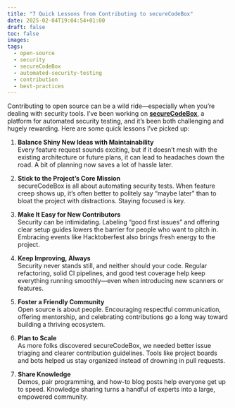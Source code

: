 ```yaml
---
title: "7 Quick Lessons from Contributing to secureCodeBox"
date: 2025-02-04T19:04:54+01:00
draft: false
toc: false
images:
tags:  
  - open-source  
  - security  
  - secureCodeBox  
  - automated-security-testing  
  - contribution  
  - best-practices  
---
```

Contributing to open source can be a wild ride—especially when you’re dealing with security tools. I’ve been working on [**secureCodeBox**](https://github.com/secureCodeBox/secureCodeBox), a platform for automated security testing, and it’s been both challenging and hugely rewarding. Here are some quick lessons I’ve picked up:

1. **Balance Shiny New Ideas with Maintainability**  
   Every feature request sounds exciting, but if it doesn’t mesh with the existing architecture or future plans, it can lead to headaches down the road. A bit of planning now saves a lot of hassle later.

2. **Stick to the Project’s Core Mission**  
   secureCodeBox is all about automating security tests. When feature creep shows up, it’s often better to politely say “maybe later” than to bloat the project with distractions. Staying focused is key.

3. **Make It Easy for New Contributors**  
   Security can be intimidating. Labeling “good first issues” and offering clear setup guides lowers the barrier for people who want to pitch in. Embracing events like Hacktoberfest also brings fresh energy to the project.

4. **Keep Improving, Always**  
   Security never stands still, and neither should your code. Regular refactoring, solid CI pipelines, and good test coverage help keep everything running smoothly—even when introducing new scanners or features.

5. **Foster a Friendly Community**  
   Open source is about people. Encouraging respectful communication, offering mentorship, and celebrating contributions go a long way toward building a thriving ecosystem.

6. **Plan to Scale**  
   As more folks discovered secureCodeBox, we needed better issue triaging and clearer contribution guidelines. Tools like project boards and bots helped us stay organized instead of drowning in pull requests.

7. **Share Knowledge**  
   Demos, pair programming, and how-to blog posts help everyone get up to speed. Knowledge sharing turns a handful of experts into a large, empowered community.